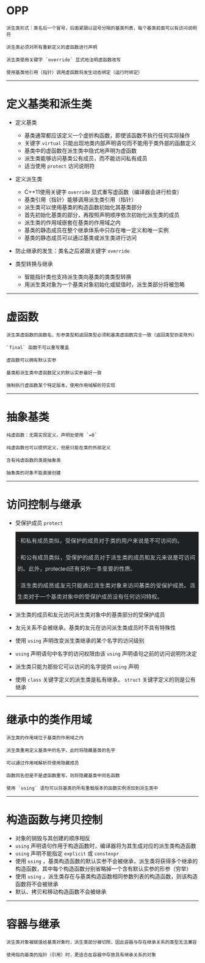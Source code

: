 # **OPP**

    派生类形式：类名后一个冒号，后面紧跟以逗号分隔的基类列表，每个基类前面可以有访问说明符

    派生类必须对所有重新定义的虚函数进行声明

    派生类使用关键字 `override` 显式地注明虚函数改写

    使用基类地引用（指针）调用虚函数将发生动态绑定（运行时绑定）

---

# **定义基类和派生类**

- 定义基类

  - 基类通常都应该定义一个虚折构函数，即使该函数不执行任何实际操作
  - 关键字 `virtual` 只能出现地类内部声明语句而不能用于类外部的函数定义
  - 基类中的虚函数在派生类中隐式地声明为虚函数
  - 派生类能够访问基类公有成员，而不能访问私有成员
  - 适当使用 `protect` 访问说明符

- 定义派生类

  - C++11使用关键字 `override` 显式重写虚函数（编译器会进行检查）
  - 基类引用（指针）能够调用派生类引用（指针）
  - 派生类可以使用基类的构造函数初始化其基类部分
  - 首先初始化基类的部分，再按照声明顺序依次初始化派生类的成员
  - 派生类的作用域嵌套在基类的作用域之内
  - 基类的静态成员在整个继承体系中只存在唯一定义和唯一实例
  - 基类的静态成员可以通过基类或派生类进行访问

- 防止继承的发生：类名之后紧跟关键字 `override`

- 类型转换与继承

  - 智能指针类也支持派生类向基类的类类型转换
  - 用派生类对象为一个基类对象初始化或赋值时，派生类部分将被忽略

---

# **虚函数**

    派生类虚函数的函数名、形参类型和返回类型必须和基类虚函数完全一致（返回类型协变除外）

    `final` 函数不可以重写覆盖

    虚函数可以拥有默认实参

    基类和派生类中虚函数定义的默认实参最好一致

    强制执行虚函数某个特定版本，使用作用域解析符实现

---

# **抽象基类**

    纯虚函数：无需实现定义，声明处使用 `=0`

    纯虚函数也可以提供定义，但是只能在类的外部定义

    含有纯虚函数的类是抽象类

    抽象类的对象不能直接创建

---

# **访问控制与继承**
- 受保护成员 `protect`

    ![第十五章 面向对象程序设计OOP-2022-03-14-07-50-23](https://raw.githubusercontent.com/Be-A-God/Drawing-bed/main/note/%E7%AC%AC%E5%8D%81%E4%BA%94%E7%AB%A0%20%E9%9D%A2%E5%90%91%E5%AF%B9%E8%B1%A1%E7%A8%8B%E5%BA%8F%E8%AE%BE%E8%AE%A1OOP-2022-03-14-07-50-23.png)

- 派生类的成员和友元访问派生类对象中的基类部分的受保护成员

- 友元关系不会被继承，基类的友元在访问派生类成员时不具有特殊性

- 使用 `using` 声明改变派生类继承的某个名字的访问级别

- `using` 声明语句中名字的访问权限由该 `using` 声明语句之前的访问说明符决定

- 派生类只能为那些它可以访问的名字提供 `using` 声明

- 使用 `class` 关键字定义的派生类是私有继承， `struct` 关键字定义的则是公有继承

---

# **继承中的类作用域**

    派生类的作用域位于基类的作用域之内

    派生类重用定义基类中的名字，此时将隐藏基类的名字

    可以通过作用域解析符使用隐藏成员

    函数同名但是不是虚函数重写，则将隐藏基类中同名函数

    使用 `using` 语句可以将基类的所有重载版本的函数实例添加到派生类中

---

# **构造函数与拷贝控制**

- 对象的销毁与其创建的顺序相反
- `using` 声明语句作用于构造函数时，编译器将为其生成对应的派生类构造函数
- `using` 声明不能指定 `explicit` 或 `constexpr`
- 使用 `using` ，基类构造函数的默认实参不会被继承，派生类将获得多个继承的构造函数，其中每个构造函数分别省略掉一个含有默认实参的形参（穷举）
- 使用 `using` ，派生类存在与基类构造函数相同参数列表的构造函数，则该构造函数将不会被继承
- 默认、拷贝和移动构造函数不会被继承

---

# **容器与继承**

    派生类对象被赋值给基类对象时，派生类部分被切除，因此容器与存在继承关系的类型无法兼容

    使用指向基类的指针（引用）时，更适合在容器中存放具有继承关系的对象
